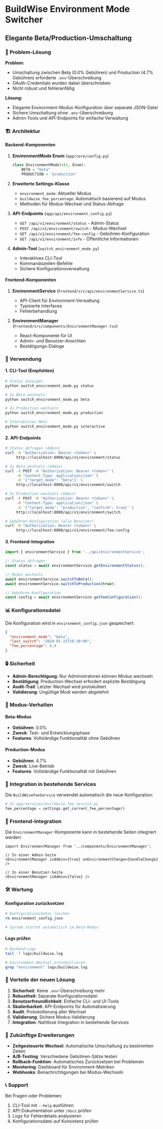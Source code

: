 # BuildWise Environment Mode Switcher
## Elegante Beta/Production-Umschaltung

### 🎯 Problem-Lösung

**Problem:** 
- Umschaltung zwischen Beta (0.0% Gebühren) und Production (4.7% Gebühren) erforderte `.env`-Überschreibung
- OAuth-Credentials wurden dabei überschrieben
- Nicht robust und fehleranfällig

**Lösung:**
- Elegante Environment-Modus-Konfiguration über separate JSON-Datei
- Sichere Umschaltung ohne `.env`-Überschreibung
- Admin-Tools und API-Endpoints für einfache Verwaltung

### 🏗️ Architektur

#### Backend-Komponenten

1. **EnvironmentMode Enum** (`app/core/config.py`)
   ```python
   class EnvironmentMode(str, Enum):
       BETA = "beta"
       PRODUCTION = "production"
   ```

2. **Erweiterte Settings-Klasse**
   - `environment_mode`: Aktueller Modus
   - `buildwise_fee_percentage`: Automatisch basierend auf Modus
   - Methoden für Modus-Wechsel und Status-Abfrage

3. **API-Endpoints** (`app/api/environment_config.py`)
   - `GET /api/v1/environment/status` - Admin-Status
   - `POST /api/v1/environment/switch` - Modus-Wechsel
   - `GET /api/v1/environment/fee-config` - Gebühren-Konfiguration
   - `GET /api/v1/environment/info` - Öffentliche Informationen

4. **Admin-Tool** (`switch_environment_mode.py`)
   - Interaktives CLI-Tool
   - Kommandozeilen-Befehle
   - Sichere Konfigurationsverwaltung

#### Frontend-Komponenten

1. **EnvironmentService** (`Frontend/src/api/environmentService.ts`)
   - API-Client für Environment-Verwaltung
   - Typisierte Interfaces
   - Fehlerbehandlung

2. **EnvironmentManager** (`Frontend/src/components/EnvironmentManager.tsx`)
   - React-Komponente für UI
   - Admin- und Benutzer-Ansichten
   - Bestätigungs-Dialoge

### 🚀 Verwendung

#### 1. CLI-Tool (Empfohlen)

```bash
# Status anzeigen
python switch_environment_mode.py status

# Zu Beta wechseln
python switch_environment_mode.py beta

# Zu Production wechseln
python switch_environment_mode.py production

# Interaktives Menü
python switch_environment_mode.py interactive
```

#### 2. API-Endpoints

```bash
# Status abfragen (Admin)
curl -H "Authorization: Bearer <token>" \
     http://localhost:8000/api/v1/environment/status

# Zu Beta wechseln (Admin)
curl -X POST -H "Authorization: Bearer <token>" \
     -H "Content-Type: application/json" \
     -d '{"target_mode": "beta"}' \
     http://localhost:8000/api/v1/environment/switch

# Zu Production wechseln (Admin)
curl -X POST -H "Authorization: Bearer <token>" \
     -H "Content-Type: application/json" \
     -d '{"target_mode": "production", "confirm": true}' \
     http://localhost:8000/api/v1/environment/switch

# Gebühren-Konfiguration (alle Benutzer)
curl -H "Authorization: Bearer <token>" \
     http://localhost:8000/api/v1/environment/fee-config
```

#### 3. Frontend-Integration

```typescript
import { environmentService } from '../api/environmentService';

// Status abfragen
const status = await environmentService.getEnvironmentStatus();

// Modus wechseln
await environmentService.switchToBeta();
await environmentService.switchToProduction(true);

// Gebühren-Konfiguration
const config = await environmentService.getFeeConfiguration();
```

### 📊 Konfigurationsdatei

Die Konfiguration wird in `environment_config.json` gespeichert:

```json
{
  "environment_mode": "beta",
  "last_switch": "2024-01-15T10:30:00",
  "fee_percentage": 0.0
}
```

### 🔒 Sicherheit

- **Admin-Berechtigung**: Nur Administratoren können Modus wechseln
- **Bestätigung**: Production-Wechsel erfordert explizite Bestätigung
- **Audit-Trail**: Letzter Wechsel wird protokolliert
- **Validierung**: Ungültige Modi werden abgelehnt

### 🎯 Modus-Verhalten

#### Beta-Modus
- **Gebühren**: 0.0%
- **Zweck**: Test- und Entwicklungsphase
- **Features**: Vollständige Funktionalität ohne Gebühren

#### Production-Modus
- **Gebühren**: 4.7%
- **Zweck**: Live-Betrieb
- **Features**: Vollständige Funktionalität mit Gebühren

### 🔧 Integration in bestehende Services

Die `BuildWiseFeeService` verwendet automatisch die neue Konfiguration:

```python
# In app/services/buildwise_fee_service.py
fee_percentage = settings.get_current_fee_percentage()
```

### 📱 Frontend-Integration

Die `EnvironmentManager`-Komponente kann in bestehende Seiten integriert werden:

```tsx
import EnvironmentManager from '../components/EnvironmentManager';

// In einer Admin-Seite
<EnvironmentManager isAdmin={true} onEnvironmentChange={handleChange} />

// In einer Benutzer-Seite
<EnvironmentManager isAdmin={false} />
```

### 🛠️ Wartung

#### Konfiguration zurücksetzen
```bash
# Konfigurationsdatei löschen
rm environment_config.json

# System startet automatisch im Beta-Modus
```

#### Logs prüfen
```bash
# Backend-Logs
tail -f logs/buildwise.log

# Environment-Wechsel protokollieren
grep "environment" logs/buildwise.log
```

### 🎉 Vorteile der neuen Lösung

1. **Sicherheit**: Keine `.env`-Überschreibung mehr
2. **Robustheit**: Separate Konfigurationsdatei
3. **Benutzerfreundlichkeit**: Einfache CLI- und UI-Tools
4. **Skalierbarkeit**: API-Endpoints für Automatisierung
5. **Audit**: Protokollierung aller Wechsel
6. **Validierung**: Sichere Modus-Validierung
7. **Integration**: Nahtlose Integration in bestehende Services

### 🔮 Zukünftige Erweiterungen

- **Zeitgesteuerte Wechsel**: Automatische Umschaltung zu bestimmten Zeiten
- **A/B-Testing**: Verschiedene Gebühren-Sätze testen
- **Rollback-Funktion**: Automatisches Zurücksetzen bei Problemen
- **Monitoring**: Dashboard für Environment-Metriken
- **Webhooks**: Benachrichtigungen bei Modus-Wechseln

### 📞 Support

Bei Fragen oder Problemen:
1. CLI-Tool mit `--help` ausführen
2. API-Dokumentation unter `/docs` prüfen
3. Logs für Fehlerdetails analysieren
4. Konfigurationsdatei auf Konsistenz prüfen 